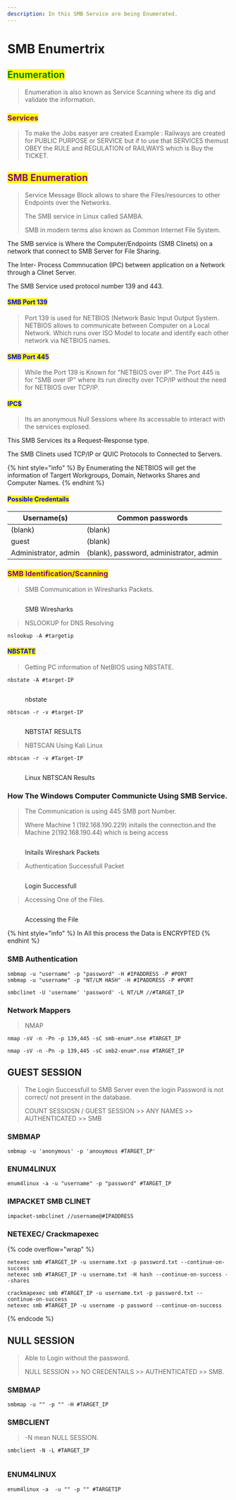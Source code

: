 ```yaml
---
description: In this SMB Service are being Enumerated.
---
```


# SMB Enumertrix

## <mark style="color:green;">Enumeration</mark>

> Enumeration is also known as Service Scanning where its dig and validate the information.

### <mark style="color:purple;">Services</mark>

> To make the Jobs easyer are created Example : Railways are created for PUBLIC PURPOSE or SERVICE but if to use that SERVICES themust OBEY the RULE and REGULATION of RAILWAYS which is Buy the TICKET.

## <mark style="color:purple;">SMB Enumeration</mark>

> Service Message Block allows to share the Files/resources to other Endpoints over the Networks.
>
> The SMB service in Linux called SAMBA.
>
> SMB in modern terms also known as Common Internet File System.

The SMB service is Where the Computer/Endpoints (SMB Clinets) on a network that connect to SMB Server for File Sharing.&#x20;

The Inter- Process Commnucation (IPC) between application on a Network through a Clinet Server.

The SMB Service used protocol number 139 and 443.

#### <mark style="color:blue;">SMB Port 139</mark>

> Port 139 is used for NETBIOS (Network Basic Input Output System. NETBIOS allows to communicate between Computer on a Local Network. Which runs over ISO Model to locate and identify each other network via NETBIOS names.

#### <mark style="color:blue;">SMB Port 445</mark>

> While the Port 139 is Known for "NETBIOS over IP". The Port 445  is for "SMB over IP" where its run direclty over TCP/IP without the need for NETBIOS over TCP/IP.

#### <mark style="color:blue;">IPC$</mark>

> Its an anonymous Null Sessions where its accessable to interact with the services explosed.

This SMB Services its a Request-Response type.

The SMB Clinets used TCP/IP or QUIC Protocols to Connected to Servers.

{% hint style="info" %}
By Enumerating the NETBIOS will get the information of Targert Workgroups, Domain, Networks Shares and Computer Names.
{% endhint %}

#### <mark style="color:blue;">Possible Credentails</mark>

| Username(s)           | Common passwords                         |
| --------------------- | ---------------------------------------- |
| (blank)               | (blank)                                  |
| guest                 | (blank)                                  |
| Administrator, admin  | (blank), password, administrator, admin  |



### <mark style="color:purple;">SMB Identification/Scanning</mark>

> SMB Communication in Wiresharks Packets.

<figure><img src="../../.gitbook/assets/REDTEAM_SCANNING_SMB_WIRESHARK.png" alt=""><figcaption><p>SMB Wiresharks</p></figcaption></figure>

> NSLOOKUP for DNS Resolving

```
nslookup -A #targetip
```

#### <mark style="color:blue;">NBSTATE</mark>

> Getting PC information of NetBIOS using NBSTATE.

```
nbstate -A #target-IP
```

<figure><img src="../../.gitbook/assets/REDTEAM_SMB_ENUMERATION_NBSTATE" alt=""><figcaption><p>nbstate</p></figcaption></figure>

```
nbtscan -r -v #target-IP
```

<figure><img src="../../.gitbook/assets/image (11).png" alt=""><figcaption><p>NBTSTAT RESULTS</p></figcaption></figure>

> NBTSCAN Using Kali Linux

```
nbtscan -r -v #Target-IP
```

<figure><img src="../../.gitbook/assets/image (12).png" alt=""><figcaption><p>Linux NBTSCAN Results</p></figcaption></figure>

### How The Windows Computer Communicte Using SMB Service.

> The Communication is using 445 SMB port Number.&#x20;
>
> Where Machine 1 (192.168.190.229) initails the connection.and the Machine 2(192.168.190.44) which is being access

<figure><img src="../../.gitbook/assets/image (13).png" alt=""><figcaption><p>Initails Wireshark Packets</p></figcaption></figure>

> Authentication Successfull Packet

<figure><img src="../../.gitbook/assets/image (14).png" alt=""><figcaption><p>Login Successfull</p></figcaption></figure>

> Accessing One of the Files.

<figure><img src="../../.gitbook/assets/image (15).png" alt=""><figcaption><p>Accessing the File</p></figcaption></figure>

{% hint style="info" %}
In All this process the Data is ENCRYPTED
{% endhint %}



### SMB Authentication

```
smbmap -u "username" -p "password" -H #IPADDRESS -P #PORT
smbmap -u "username" -p "NT/LM HASH" -H #IPADDRESS -P #PORT
```

```
smbclinet -U 'username' 'password' -L NT/LM //#TARGET_IP 
```

### Network Mappers

> NMAP

```
nmap -sV -n -Pn -p 139,445 -sC smb-enum*.nse #TARGET_IP

nmap -sV -n -Pn -p 139,445 -sC smb2-enum*.nse #TARGET_IP
```



## GUEST SESSION

> The Login Successfull to SMB Server even the login Password is not correct/ not present in the database.
>
> COUNT SESSIOSN / GUEST SESSION >> ANY NAMES >> AUTHENTICATED >> SMB

### SMBMAP

```
smbmap -u 'anonymous' -p 'anouymous #TARGET_IP'
```

### ENUM4LINUX

```
enum4linux -a -u "username" -p "password" #TARGET_IP
```

### IMPACKET SMB CLINET

```
impacket-smbclinet //username@#IPADDRESS
```

### NETEXEC/ Crackmapexec

{% code overflow="wrap" %}
```
netexec smb #TARGET_IP -u username.txt -p password.txt --continue-on-success
netexec smb #TARGET_IP -u username.txt -H hash --continue-on-success --shares

crackmapexec smb #TARGET_IP -u username.txt -p password.txt --continue-on-success
netexec smb #TARGET_IP -u username -p password --continue-on-success
```
{% endcode %}



## NULL SESSION

> Able to Login without the password.
>
> NULL SESSION >> NO CREDENTAILS >> AUTHENTICATED >> SMB.

### SMBMAP

```
smbmap -u "" -p "" -H #TARGET_IP
```

### SMBCLIENT

> -N mean NULL SESSION.

```
smbclient -N -L #TARGET_IP
```

<figure><img src="../../.gitbook/assets/image (16).png" alt=""><figcaption></figcaption></figure>

### ENUM4LINUX

```
enum4linux -a  -u "" -p "" #TARGETIP  
```

